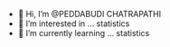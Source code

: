 - 👋 Hi, I’m @PEDDABUDI CHATRAPATHI
- 👀 I’m interested in ... statistics
- 🌱 I’m currently learning ... statistics

<!---
pchatrapathistat/pchatrapathistat is a ✨ special ✨ repository because its `README.md` (this file) appears on your GitHub profile.
You can click the Preview link to take a look at your changes.
--->

